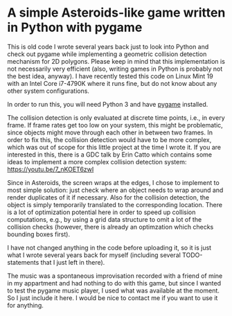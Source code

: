 # A simple Asteroids-like game written in Python with pygame

This is old code I wrote several years back just to look into Python and check out pygame while implementing a geometric collision detection mechanism for 2D polygons. Please keep in mind that this implementation is not necessarily very efficient (also, writing games in Python is probably not the best idea, anyway). I have recently tested this code on Linux Mint 19 with an Intel Core i7-4790K where it runs fine, but do not know about any other system configurations.

In order to run this, you will need Python 3 and have [pygame](https://www.pygame.org) installed. 

The collision detection is only evaluated at discrete time points, i.e., in every frame. If frame rates get too low on your system, this might be problematic, since objects might move through each other in between two frames. In order to fix this, the collision detection would have to be more complex, which was out of scope for this little project at the time I wrote it. If you are interested in this, there is a GDC talk by Erin Catto which contains some ideas to implement a more complex collision detection system: https://youtu.be/7_nKOET6zwI

Since in Asteroids, the screen wraps at the edges, I chose to implement to most simple solution: just check where an object needs to wrap around and render duplicates of it if necessary. Also for the collision detection, the object is simply temporarily translated to the corresponding location. There is a lot of optimization potential here in order to speed up collision computations, e.g., by using a grid data structure to omit a lot of the collision checks (however, there is already an optimzation which checks bounding boxes first).

I have not changed anything in the code before uploading it, so it is just what I wrote several years back for myself (including several TODO-statements that I just left in there).

The music was a spontaneous improvisation recorded with a friend of mine in my appartment and had nothing to do with this game, but since I wanted to test the pygame music player, I used what was available at the moment. So I just include it here. I would be nice to contact me if you want to use it for anything. 
